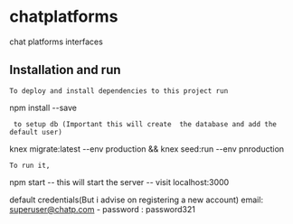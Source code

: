 # chatplatforms
chat platforms interfaces

## Installation and run

    To deploy and install dependencies to this project run

  npm install --save

     to setup db (Important this will create  the database and add the default user)

  knex migrate:latest --env production  && knex seed:run --env pnroduction

    To run it, 

  npm start
   -- this will start the server
   -- visit localhost:3000
   
   default credentials(But i advise on registering a new account)
   email: superuser@chatp.com - password : password321

